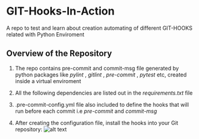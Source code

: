 # GIT-Hooks-In-Action
A repo to test and learn about creation automating of different GIT-HOOKS related with Python Enviroment

## **Overview of the Repository**
1. The repo contains pre-commit and commit-msg file generated by python packages like *pylint* , *gitlint* , *pre-commit* , *pytest* etc, created inside a virtual enviroment

2. All the following dependencies are listed out in the *requirements.txt* file
3. .pre-commit-config.yml file also included to define the hooks that will run before each commit i.e *pre-commit* and *commit-msg*
4. After creating the configuration file, install the hooks into your Git repository:
 ![alt text](image.png)

